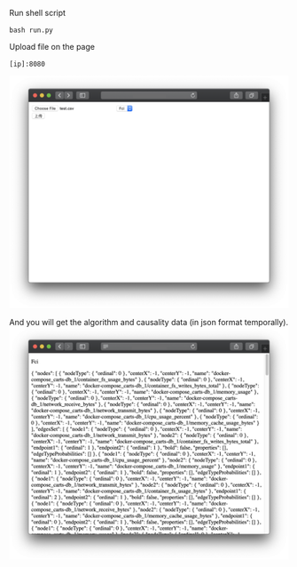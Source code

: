 Run shell script

```shell
bash run.py
```

Upload file on the page

```shell
[ip]:8080
```

![upload](image/upload.png)

And you will get the algorithm and causality data (in json format temporally).![result](image/result.png)